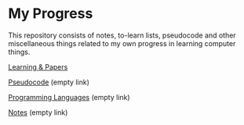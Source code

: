 # My Progress
This repository consists of notes, to-learn lists, 
pseudocode and other miscellaneous things 
related to my own progress in learning computer things.

[Learning & Papers](TOLEARN.md)

[Pseudocode](#) (empty link)

[Programming Languages](#) (empty link)

[Notes](#) (empty link)

